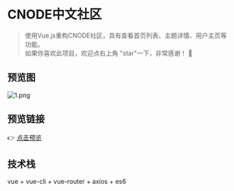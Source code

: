 # CNODE中文社区

>使用Vue.js重构CNODE社区，具有查看首页列表、主题详情、用户主页等功能。           
如果你喜欢此项目，欢迎点右上角 "star"一下，非常感谢！ 🤞

## 预览图
![1.png](https://i.loli.net/2018/09/06/5b90e745477d4.png)

## 预览链接
👉 [点击预览](https://harry0071.github.io/vue-cnode/)


## 技术栈
vue + vue-cli + vue-router + axios + es6

